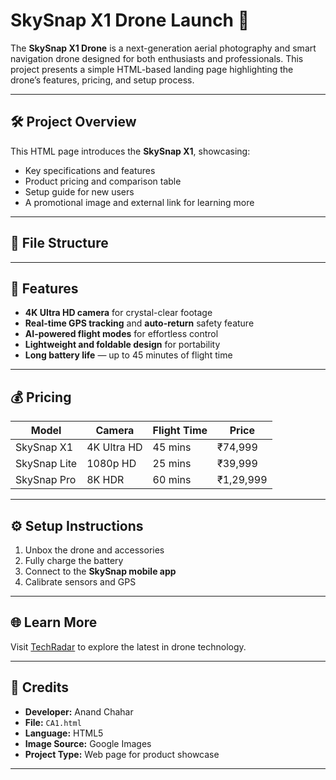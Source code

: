 # SkySnap X1 Drone Launch 🚀

The **SkySnap X1 Drone** is a next-generation aerial photography and smart navigation drone designed for both enthusiasts and professionals. This project presents a simple HTML-based landing page highlighting the drone’s features, pricing, and setup process.

---

## 🛠 Project Overview

This HTML page introduces the **SkySnap X1**, showcasing:
- Key specifications and features
- Product pricing and comparison table
- Setup guide for new users
- A promotional image and external link for learning more

---

## 📁 File Structure


---

## 🌟 Features

- **4K Ultra HD camera** for crystal-clear footage  
- **Real-time GPS tracking** and **auto-return** safety feature  
- **AI-powered flight modes** for effortless control  
- **Lightweight and foldable design** for portability  
- **Long battery life** — up to 45 minutes of flight time  

---

## 💰 Pricing

| Model          | Camera      | Flight Time | Price     |
|----------------|--------------|--------------|------------|
| SkySnap X1     | 4K Ultra HD  | 45 mins      | ₹74,999 |
| SkySnap Lite   | 1080p HD     | 25 mins      | ₹39,999 |
| SkySnap Pro    | 8K HDR       | 60 mins      | ₹1,29,999 |

---

## ⚙️ Setup Instructions

1. Unbox the drone and accessories  
2. Fully charge the battery  
3. Connect to the **SkySnap mobile app**  
4. Calibrate sensors and GPS  

---

## 🌐 Learn More

Visit [TechRadar](https://www.techradar.com) to explore the latest in drone technology.

---

## 🧾 Credits

- **Developer:** Anand Chahar  
- **File:** `CA1.html`  
- **Language:** HTML5  
- **Image Source:** Google Images  
- **Project Type:** Web page for product showcase  

---

